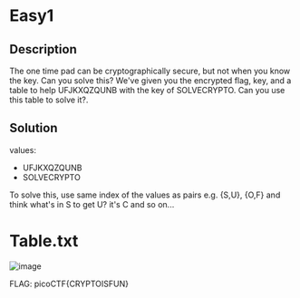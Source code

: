 # Easy1
## Description

The one time pad can be cryptographically secure, but not when you know the key.
Can you solve this? We've given you the encrypted flag, key, and a table to help UFJKXQZQUNB with the key of SOLVECRYPTO.
Can you use this table to solve it?.
## Solution

values:
- UFJKXQZQUNB
- SOLVECRYPTO

To solve this, use same index of the values as pairs e.g. {S,U}, {O,F} and think what's in S to get U? it's C and so on...

# Table.txt

![image](https://github.com/Selwynuy/PicoCTF/assets/107299589/ebdad1d9-a2ae-4912-9b8c-5f2d3f385bcd)


FLAG: picoCTF{CRYPTOISFUN}
